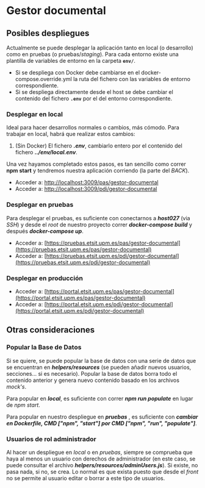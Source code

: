 # Gestor documental

## Posibles despliegues

Actualmente se puede desplegar la aplicación tanto en local (o desarrollo) como en pruebas (o pruebas/*staging*). Para cada entorno existe una plantilla de variables de entorno en la carpeta **`env/`**. 

- Si se despliega con Docker debe cambiarse en el docker-compose.override.yml la ruta del fichero con las variables de entorno correspondiente.
- Si se despliega directamente desde el host se debe cambiar el contenido del fichero **`.env`** por el del entorno correspondiente.

### Desplegar en local

Ideal para hacer desarrollos normales o cambios, más cómodo. Para trabajar en local, habrá que realizar estos cambios:

1. (Sin Docker) El fichero _**.env**_, cambiarlo entero por el contenido del fichero _**../env/local.env**_.

Una vez hayamos completado estos pasos, es tan sencillo como correr **npm start** y tendremos nuestra aplicación corriendo (la parte del *BACK*).

- Acceder a: [http://localhost:3009/pas/gestor-documental](http://localhost:3009/pas/gestor-documental)
- Acceder a: [http://localhost:3009/pdi/gestor-documental](http://localhost:3009/pdi/gestor-documental)

### Desplegar en pruebas

Para desplegar el pruebas, es suficiente con conectarnos a _**host027**_ (via *SSH*) y desde el *root* de nuestro proyecto correr _**docker-compose build**_ y después _**docker-compose up**_.

- Acceder a: [https://pruebas.etsit.upm.es/pas/gestor-documental](https://pruebas.etsit.upm.es/pas/gestor-documental)
- Acceder a: [https://pruebas.etsit.upm.es/pdi/gestor-documental](https://pruebas.etsit.upm.es/pdi/gestor-documental)

### Desplegar en producción

- Acceder a: [https://portal.etsit.upm.es/pas/gestor-documental](https://portal.etsit.upm.es/pas/gestor-documental)
- Acceder a: [https://portal.etsit.upm.es/pdi/gestor-documental](https://portal.etsit.upm.es/pdi/gestor-documental)

## Otras consideraciones

### Popular la Base de Datos

Si se quiere, se puede popular la base de datos con una serie de datos que se encuentran en _**helpers/resources**_ (se pueden añadir nuevos usuarios, secciones... si es necesario). Popular la base de datos borra todo el contenido anterior y genera nuevo contenido basado en los archivos *mock's*. 

Para popular en _**local**_, es suficiente con correr _**npm run populate**_ en lugar de *npm start*.

Para popular en nuestro despliegue en _**pruebas**_ , es suficiente con _**cambiar en Dockerfile, CMD ["npm", "start"] por CMD ["npm", "run", "populate"]**_.

### Usuarios de rol administrador

Al hacer un despliegue en *local* o en *pruebas*, siempre se comprueba que haya al menos un usuario con derechos de administrador (en este caso, se puede consultar el archivo _**helpers/resources/adminUsers.js**_). Si existe, no pasa nada, si no, se crea. Lo normal es que exista puesto que desde el *front* no se permite al usuario editar o borrar a este tipo de usuarios.

